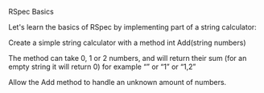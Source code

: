RSpec Basics

Let's learn the basics of RSpec by implementing part of a string calculator:

Create a simple string calculator with a method int Add(string numbers)

The method can take 0, 1 or 2 numbers, and will return their sum (for an empty string it will return 0) for example “” or “1” or “1,2”

Allow the Add method to handle an unknown amount of numbers.
